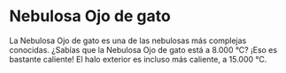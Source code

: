 # Nebulosa Ojo de gato

La Nebulosa Ojo de gato es una de las nebulosas más complejas conocidas. ¿Sabías
que la Nebulosa Ojo de gato está a 8.000 °C? ¡Eso es bastante caliente! El halo
exterior es incluso más caliente, a 15.000 °C.
